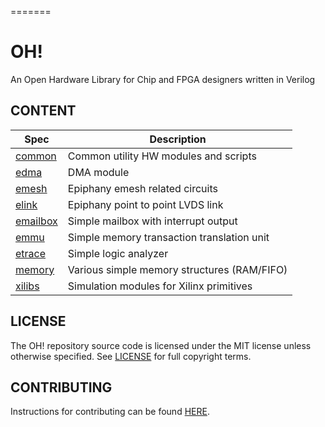=======
# OH!

An Open Hardware Library for Chip and FPGA designers written in Verilog

## CONTENT

| Spec                | Description                                 |
|---------------------|---------------------------------------------|
| [common](common)    | Common utility HW modules and scripts       |
| [edma](edma)        | DMA module                                  |
| [emesh](emesh)      | Epiphany emesh related circuits             |
| [elink](elink)      | Epiphany point to point LVDS link           |
| [emailbox](emailbox)| Simple mailbox with interrupt output        |
| [emmu](emmu)        | Simple memory transaction translation unit  |
| [etrace](etrace)    | Simple logic analyzer                       |
| [memory](memory)    | Various simple memory structures (RAM/FIFO) |
| [xilibs](xilibs)    | Simulation modules for Xilinx primitives    |

## LICENSE
The OH! repository source code is licensed under the MIT license unless otherwise specified. See [LICENSE](LICENSE) for full copyright terms.

## CONTRIBUTING
Instructions for contributing can be found [HERE](CONTRIBUTING.md).

